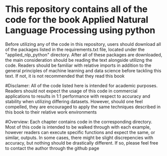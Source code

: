 # This repository contains all of the code for the book Applied Natural Language Processing using python 
Before utilizing any of the code in this repository, users should download all of the packages listed 
in the requirements.txt file, located under the "applied_nlp_python" directory. After all of these packages 
are downloaded, the main consideration should be reading the text alongside utilizng the code. Readers 
should be familiar with relative imports in addition to the general principles of machine learning and 
data science before tackling this text. If not, it is not recommended that they read this book 

#Disclamer: All of the code listed here is intended for academic purposes. Readers should not expect the 
usage of this code in commercial applications to results in 1:1 performance with respect to accuracy
and stability when utilizing differing datasets. However, should one feel compelled, they are encouraged
to apply the same techniques described in this book to their relative work environments 

#Overview: Each chapter contains code in the corresponding directory. Most of this code is intended to be 
walked through with each example, however readers can execute specific functions and expect the same, 
or similar, outputs. In some cases, there might be slight discrepencies with accuracy, but nothing should 
be drastically different. If so, please feel free to contact the author through the github page
